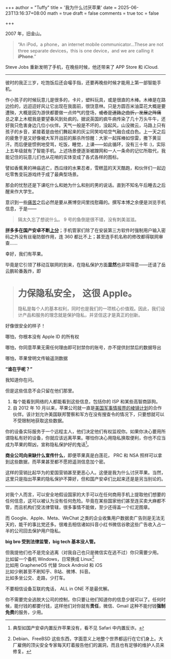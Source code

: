 +++
author = "Tuffy"
title = '我为什么讨厌苹果'
date = 2025-06-23T13:16:37+08:00
math = true 
draft = false
comments = true
toc = false

+++

2007 年，旧金山。

>“An iPod，a phone，an internet mobile communicator...These are not three separate devices，this is one device，and we are calling it **iPhone**.”

Steve Jobs 重新发明了手机，在晚些时候，他还带来了 APP Store 和 iCloud. 

---

彼时的我正三岁，吃饱饭后还会嘬手指，还要再晚些时候才能用上第一部智能手机。

作小孩子的时候玩意儿是很多的，卡片，塑料玩具，或是很直的木棒。木棒是在路边捡的，远迢迢好风让它出现在我面前，很饶意林。只是方圆百米油菜花大概是要遭殃，大概是因为游侠都要做一点帅气的登场，~~或者是道路之曲折，发展之阵痛~~  总之拿上木棍我是要望春风到处疯的。据说英国的疯牛病传染了几十万头牛牛，还好我只危害身边几位小伙伴。天气一般是不坏的，没起风，山没微云，马路上只有孩子的乡音，紧接着是由他们舞起来的灰尘同笑哈哈空气融合成白色。上一天之后的疲惫于是又好像被大军开战前的厮杀所惊醒：大家一起挥棒如惊雷，撒下黄豆汗。而后便是惯例地受骂，吃饭，睡觉，上课——如此循环，没有三十年 :)，实际上五年级就有了智能手机。上述场景便逐渐被蹭网和一人一条命的记忆所取代，我能记住的玩意儿们也从花哨的实体变成了各式各样的图标。

譬如香蕉黄的神庙逃亡，西瓜绿的水果忍者，雪糕蓝的天天酷跑，和伙伴们一起边吃零售变玩游戏终于成了最典型场景。

那会的忧愁还是下课吃什么和她为什么和别的男的说话。直到不知名午后睡去之后醒来作大学生。

意识到一些[痛苦](https://chlzhong.org/post/%E5%90%B9%E7%89%9B/)之后必然是要从赛博空间里找慰藉的。撰写本博之余便是浏览手机信息，于是——

> 隔太久忘了想说什么。 9 号的鱼倒是很不错，没有刺美滋滋。

**拼多多在国产安卓不断[上分](https://github.com/davinci01010/pinduoduo_backdoor_x)**；手机管家们除了在安装第三方软件时强制用户输入密码之外没有丝毫防御作用，连 360 都比不上；甚至连手机名称的修改都得联网审查……

幸好，我们有苹果。

毕竟是它引领了移动互联网的到来，在隐私保护方面**显然**也非常得意——还请了岳云鹏轮番轰炸，即

># 力保隐私安全，  这很 Apple。
>
>隐私是每个人的基本权利，同时也是我们的一项核心价值观。因此，我们设计产品和服务的理念就是保护隐私，并坚信这才是真正的创新。

好像很安全的样子！

哪怕，你根本没有 Apple ID 的所有权

哪怕，你同意苹果无需任何理由即可封禁你的账号，亦不提供封禁后的数据导出

哪怕，苹果曾明文传输遥测数据

**“谁在乎呢？”**

我知道你在问。

但是这些信息不会只留在他们那里。

1. 每个能看到网络的人都能看到这些信息，包括你的 ISP 和某些高智商舔狗。
2. 自 2012 年 10 月以来，苹果公司就一直是[美国军事情报界的棱镜计划](https://zh.wikipedia.org/wiki/稜鏡計畫)的合作伙伴。该计划允许美国联邦警察和军方在没有搜查令的情况下，只要想就可以不受限制地获取这些数据。

你的设备实际服务于一个远程主人，他们决定他们有权监视你。如果你决心要用所谓隐私有好的设备，你就应该远离苹果。哪怕你决心用隐私换取便利，你也不应当成为苹果的帮凶，宣称隐私保护好的鬼话[^1]。

**商业公司向来缺什么宣传什么**，即便苹果真是白莲花， PRC 和 NSA 照样可以拿到这些数据，而苹果甚至都不愿把遥测信息加个密。

这样的营销比起华为的爱国营销甚至更恶心人。这便是我为什么讨厌苹果。当然，这里只是指出苹果的隐私保护不算好，但和国产安卓们比起来还是是另当别论的。

---

对我个人而言，可以安全地假设国家的大手可以在任何商用手机上提取他们想要的任何信息，这可以被认为没有任何危险。毕竟在某些国家他们甚至连买卖大麻都不管，而且机构们受法律管辖，很多事情不能做，至少还得盖一个红泥图章。

而 Google、Apple、Meta、WeChat 之类的企业收集用户数据卖广告则是无法无天的，能干的事比党还多。很难去相信诸如抖音小红书微信谷歌这些广告收入占一半的公司回去保护用户隐私。

**big bro 受到法律监管，big tech 基本没人管。**

但我提他们也不是完全逃离（对我自己也只是微信实在逃不过）你只需要少用。<br>
比如留一个备机 Windows，日常换成 Linux[^2] <br>
比如用 GrapheneOS 代替 Stock Android 和 iOS<br>比如少刷甚至不刷知乎、B站、微博、抖音。<br>
比如多坐公交、走路，少打车。<br>

不要相信设备互联的鬼话， ALL in ONE 不是最优解。

你不需要完全逃脱大公司的控制，你只要让他们知道你的信息少就可以了。任何时候，能付钱的都要付钱，这样他们对你就有**责任**，微信、Gmail 这种不能付钱**强制免费**的服务，少用。



[^1]: 典型如国产安卓内置反炸苹果没有，看不见 Safari 中内置反诈。
[^2]:Debian、FreeBSD 这些东西，字面意义上地整个世界都运行在它们身上。大厂雇佣的顶尖安全专家每天盯着报告他们的漏洞，而且也有足够的维护人员来修复。
